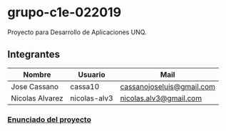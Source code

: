 # grupo-c1e-022019
Proyecto para Desarrollo de Aplicaciones UNQ.

## Integrantes

Nombre|Usuario|Mail|
-------|---------|------|
Jose Cassano|cassa10|cassanojoseluis@gmail.com|
Nicolas Alvarez|nicolas-alv3|nicolas.alv3@gmail.com|

### [Enunciado del proyecto](2019.02.Enunciado_DocumentoDeVision.pdf)
